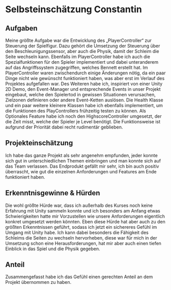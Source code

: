 # Selbsteinschätzung Constantin
## Aufgaben 
Meine größte Aufgabe war die Entwicklung des „PlayerController“ zur Steuerung der Spielfigur. Dazu gehört die Umsetzung der Steuerung über den Beschleunigungssensor, aber auch die Physik, damit der Schleim die Seite wechseln kann. Ebenfalls im PlayerController habe ich auch die Spezialfunktionen für den Spieler implementiert und dabei unteranderem auf das Angriffssystem zugegriffen, welches Bennett erstellt hat. Im PlayerController waren zwischendurch einige Änderungen nötig, da ein paar Dinge nicht wie gewünscht funktioniert haben, was aber erst im Verlauf des Projektes aufgefallen war. Des Weiteren habe ich, inspiriert von einer Unity 2D Demo, den Event-Manager und entsprechende Events in unser Projekt eingebaut, welche den Spielertod in gewissen Situationen verursachen, Zielzonen definieren oder andere Event-Ketten auslösen. Die Health Klasse und ein paar weitere kleinere Klassen habe ich ebenfalls implementiert, um die Funktionen des PlayControllers frühzeitig testen zu können. Als Optionales Feature habe ich noch den HighscoreController umgesetzt, der die Zeit misst, welche der Spieler je Level benötigt.  Die Funktionsweise ist aufgrund der Priorität dabei recht rudimentär geblieben.

## Projekteinschätzung
Ich habe das ganze Projekt als sehr angenehm empfunden, jeder konnte sich gut in unterschiedlichen Themen einbringen und man konnte sich auf das Team verlassen. Das Endprodukt gefällt mir sehr, ich bin auch positiv überrascht, wie gut die einzelnen Anforderungen und Features am Ende funktioniert haben.

## Erkenntnisgewinne & Hürden
Die wohl größte Hürde war, dass ich außerhalb des Kurses noch keine Erfahrung mit Unity sammeln konnte und ich besonders am Anfang etwas Schwierigkeiten hatte mir Vorzustellen wie unsere Anforderungen eigentlich konkret umgesetzt werden könnten. Eben diese Hürde hat aber auch zu den größten Erkenntnissen geführt, sodass ich jetzt ein sichereres Gefühl im Umgang mit Unity habe. Ich kann dabei besonders die Fähigkeit des Schleims die Seiten zu wechseln hervorheben, diese war für mich in der Umsetzung schon eine Herausforderungen, hat mir aber auch einen tiefen Einblick in das Spiel und die Physik gegeben.

## Anteil
Zusammengefasst habe ich das Gefühl einen gerechten Anteil an dem Projekt übernommen zu haben.


